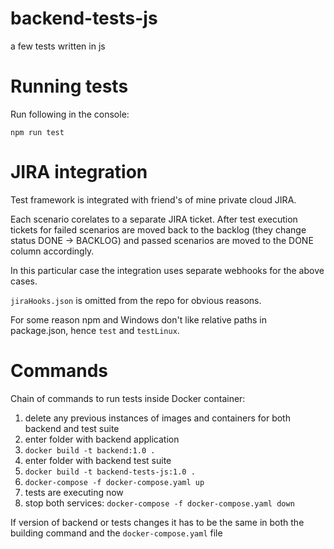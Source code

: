 # backend-tests-js
a few tests written in js


# Running tests

Run following in the console:

    npm run test


# JIRA integration

Test framework is integrated with friend's of mine private cloud JIRA.

Each scenario corelates to a separate JIRA ticket. After test execution tickets for failed scenarios are moved back to the backlog (they change status DONE -> BACKLOG)
and passed scenarios are moved to the DONE column accordingly. 

In this particular case the integration uses separate webhooks for the above cases.

 `jiraHooks.json` is omitted from the repo for obvious reasons.

 For some reason npm and Windows don't like relative paths in package.json, hence `test` and `testLinux`.

 # Commands

Chain of commands to run tests inside Docker container:

1. delete any previous instances of images and containers for both backend and test suite
2. enter folder with backend application
3. `docker build -t backend:1.0 .`
4. enter folder with backend test suite
5. `docker build -t backend-tests-js:1.0 .`
6. `docker-compose -f docker-compose.yaml up`
7. tests are executing now
8. stop both services: `docker-compose -f docker-compose.yaml down`

If version of backend or tests changes it has to be the same in both the building command and the `docker-compose.yaml` file


